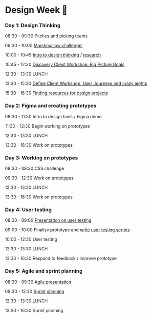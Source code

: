# Design Week 🎨

### Day 1: Design Thinking

08:30 - 09:30 Pitches and picking teams

09:30 - 10:00 [Marshmallow challenge!](https://www.youtube.com/watch?v=BLWqjWXkTjQ)

10:00 - 10:45 [Intro to design thinking](https://docs.google.com/presentation/d/1R5oPzEO8KkuKlhJdSBP4zmLJCuSJO3lnrlnnccoOrM0/edit?usp=sharing) / [research](./research.md)

10:45 - 12:30 [Discovery Client Workshop: Big Picture Goals](https://docs.google.com/presentation/d/1G2T9D1J1-5gsS-fWjyfLU1vyST73qOrnCZ-IjCUHsJ4/edit?usp=sharing)

12:30 - 13:30 LUNCH

13:30 - 15:30 [Define Client Workshop: User Journeys and crazy eights](https://docs.google.com/presentation/d/1YQHd8zVobyNCMx36Cvzq0FOSNLsTXyy1dwpBIdfYvWM/edit#slide=id.g26a95a14fb_0_0)

15:30 - 16:30 [Finding resources for design projects](./pdf-resources/design-resources.pdf)

### Day 2: Figma and creating prototypes

08:30 - 11:30 Intro to design tools / Figma demo

11:30 - 12:30 Begin working on prototypes

12:30 - 13:30 LUNCH

13:30 - 16:30 Work on prototypes

### Day 3: Working on prototypes

08:30 - 09:30 CSS challenge

09:30 - 12:30 Work on prototypes

12:30 - 13:30 LUNCH

13:30 - 16:30 Work on prototypes

### Day 4: User testing

08:30 - 09:00 [Presentation on user testing](./pdf-resources/user-testing.pdf)

09:00 - 10:00 Finalise prototype and [write user testing scripts](https://github.com/foundersandcoders/master-reference/blob/master/coursebook/weeks-10-12/user-testing.md#3-test-day-pre-test)

10:00 - 12:30 User testing

12:30 - 13:30 LUNCH

13:30 - 16:30 Respond to feedback / improve prototype

### Day 5: Agile and sprint planning

08:30 - 09:30 [Agile presentation](https://docs.google.com/presentation/d/1W0X8XRzGQQgGhiUb5uR7Kl0yDux-5Qs5rwc32r6oHzY/edit#slide=id.gcb9a0b074_1_0)

09:30 - 12:30 [Sprint planning](https://www.notion.so/Sprint-planning-Gitflow-0335e9a797e24a75af265166c402d9b6)

12:30 - 13:30 LUNCH

13:30 - 16:30 Sprint planning

